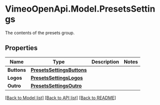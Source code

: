 # VimeoOpenApi.Model.PresetsSettings
The contents of the presets group.
## Properties

Name | Type | Description | Notes
------------ | ------------- | ------------- | -------------
**Buttons** | [**PresetsSettingsButtons**](PresetsSettingsButtons.md) |  | 
**Logos** | [**PresetsSettingsLogos**](PresetsSettingsLogos.md) |  | 
**Outro** | [**PresetsSettingsOutro**](PresetsSettingsOutro.md) |  | 

[[Back to Model list]](../README.md#documentation-for-models) [[Back to API list]](../README.md#documentation-for-api-endpoints) [[Back to README]](../README.md)

